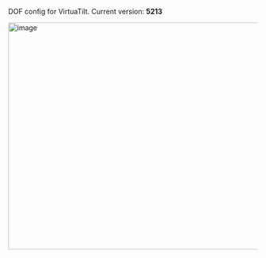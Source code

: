 DOF config for VirtuaTilt. Current version: **5213**

<img width="779" height="459" alt="image" src="https://github.com/user-attachments/assets/2033db45-7141-40df-95da-249571fe3b2c" />








